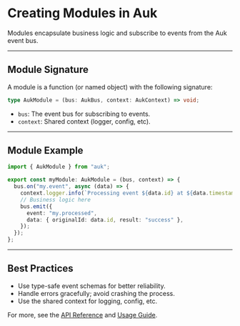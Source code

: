 # Creating Modules in Auk

Modules encapsulate business logic and subscribe to events from the Auk event bus.

---

## Module Signature

A module is a function (or named object) with the following signature:

```typescript
type AukModule = (bus: AukBus, context: AukContext) => void;
```

- `bus`: The event bus for subscribing to events.
- `context`: Shared context (logger, config, etc).

---

## Module Example

```typescript
import { AukModule } from "auk";

export const myModule: AukModule = (bus, context) => {
  bus.on("my.event", async (data) => {
    context.logger.info(`Processing event ${data.id} at ${data.timestamp}`);
    // Business logic here
    bus.emit({
      event: "my.processed",
      data: { originalId: data.id, result: "success" },
    });
  });
};
```

---

## Best Practices

- Use type-safe event schemas for better reliability.
- Handle errors gracefully; avoid crashing the process.
- Use the shared context for logging, config, etc.

For more, see the [API Reference](./api.md) and [Usage Guide](../USAGE.md).
